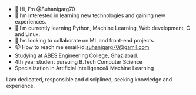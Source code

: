 - 👋 Hi, I’m @Suhanigarg70
- 👀 I’m interested in learning new technologies and gaining new experiences.
- 🌱 I’m currently learning Python, Machine Learning, Web development, C and Linux.
- 💞️ I’m looking to collaborate on ML and front-end projects.
- 📫 How to reach me email-id:suhanigarg70@gamil.com
- Studying at ABES Engineering College, Ghaziabad.
- 4th year student pursuing B.Tech Computer Science
- Specialization in Artificial Intelligence& Machine Learning 

I am dedicated, responsible and disciplined, seeking knowledge and experience.
